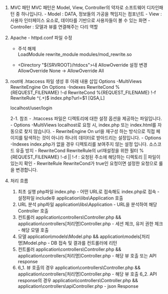 1. MVC 패턴
	MVC 패턴은 Model, View, Controller의 약자로 소프트웨어 디자인패턴 중 하나입니다.
		- Model : DATA, 정보들의 가공을 책임지는 컴포넌트
		- View : 사용자 인터페이스 요소로, 데이타를 기반으로 사용자들이 볼 수 있는 화면
		- Controller : 모델과 뷰를 연결해주는 다리 역할

2. Apache - httpd.conf 파일 수정
	- 주석 해제       
	LoadModule rewrite_module modules/mod_rewrite.so

	- <Directory "${SRVROOT}/htdocs">내 AllowOverride 설정 변경
		AllowOverride None -> AllowOverride All

3. root에 .htaccess 파일 생성 후 아래 내용 삽입
	Options -MultiViews
	RewriteEngine On
	Options -Indexes
	RewriteCond %{REQUEST_FILENAME} !-d
	RewriteCond %{REQUEST_FILENAME} !-f
	RewriteRule ^(.+)$ index.php?url=$1 [QSA,L]


	localhost/user/login


	2-1. 참조
		- .htaccess 파일은 디렉토리에 대한 설정 옵션을 제공하는 파일입니다.
		- Options -MultiViews
			localhost로 요청 시, index.php 또는 index.html를 자동으로 찾지 않습니다.
		- RewriteEngine On
			url을 재구성 하는 방식으로 직접 페이지를 탐색하는 것이 아니라 하나의 데이터로 받아드리는 설정입니다.
		- Options -Indexes
			index.php가 없을 경우 디렉토리를 보여주지 않는 설정 입니다. 소스코드 유출 방지
		- RewriteCond
			RewriteRule의 url재설정을 위한 필터
			%{REQUEST_FILENAME} !-d || !-f : 요청된 주소에 해당하는 디렉토리 || 파일이 있는지 확인
		- RewriteRule
			RewriteCond가 true인 요청이면 설정한 요청으로 룰을 변경합니다.
		
4. 처리 흐름
	1. 최초 실행 php파일
		index.php
			- 어떤 URL로 접속해도 index.php로 접속
			- 설정파일 include후 application\libs\Application 호출
	2. URL 분석 php파일
		application\libs\Application
			- URL을 분석하여 해당 Controller 호출
	3. 컨트롤러
		application\controllers\Controller.php && application\controllers\[처리명]Controller.php
			- 세션 체크, 유저 권한 체크
			- 해당 모델 호출
	4. 모델
		application\models\Model.php && application\models\[처리명]Model.php
			- DB 접속 및 결과를 컨트롤러에 리턴
	5. 컨트롤러
		application\controllers\Controller.php && application\controllers\[처리명]Controller.php
			- 해당 뷰 호출 또는 API response
	6. 
		6_1. 뷰 호출의 경우
			application\controllers\Controller.php && application\controllers\[처리명]Controller.php
				- 해당 뷰 호출
		6_2. API response의 경우
			application\controllers\Controller.php && application\controllers\apiController.php
				- json Response